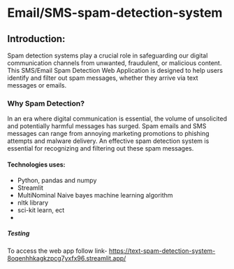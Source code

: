 # Email/SMS-spam-detection-system

## Introduction:

Spam detection systems play a crucial role in safeguarding our digital communication channels from unwanted, fraudulent, or malicious content. This SMS/Email Spam Detection Web Application is designed to help users identify and filter out spam messages, whether they arrive via text messages or emails.

### Why Spam Detection?

In an era where digital communication is essential, the volume of unsolicited and potentially harmful messages has surged. Spam emails and SMS messages can range from annoying marketing promotions to phishing attempts and malware delivery. An effective spam detection system is essential for recognizing and filtering out these spam messages.

#### Technologies uses:
- Python, pandas and numpy
- Streamlit
- MultiNominal Naive bayes machine learning algorithm
- nltk library
- sci-kit learn, ect
- 
##### Testing 
To access the web app follow link- https://text-spam-detection-system-8oqenhhkagkzpcg7yxfx96.streamlit.app/
